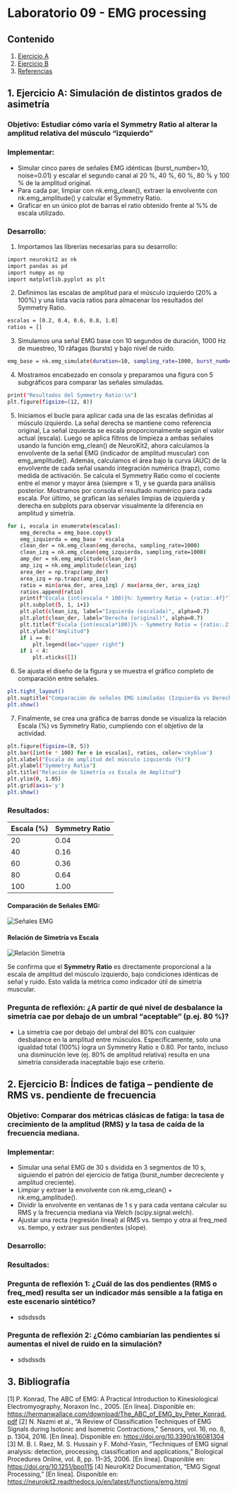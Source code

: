 # Laboratorio 09 - EMG processing
## Contenido
1. [Ejercicio A](#id1)
2. [Ejercicio B](#id2)
3. [Referencias](#id3)


## 1. Ejercicio A: Simulación de distintos grados de asimetría <a name="id1"></a>
### Objetivo: Estudiar cómo varía el Symmetry Ratio al alterar la amplitud relativa del músculo “izquierdo”
### Implementar:
- Simular cinco pares de señales EMG idénticas (burst_number=10, noise=0.01) y escalar el segundo canal al 20 %, 40 %, 60 %, 80 % y 100 % de la amplitud original.
- Para cada par, limpiar con nk.emg_clean(), extraer la envolvente con nk.emg_amplitude() y calcular el Symmetry Ratio.
- Graficar en un único plot de barras el ratio obtenido frente al %% de escala utilizado.

### Desarrollo:

1. Importamos las librerías necesarias para su desarrollo:
```bash
import neurokit2 as nk
import pandas as pd
import numpy as np
import matplotlib.pyplot as plt
```
2. Definimos las escalas de amplitud para el músculo izquierdo (20% a 100%) y una lista vacía ratios para almacenar los resultados del Symmetry Ratio.
```bash
escalas = [0.2, 0.4, 0.6, 0.8, 1.0]
ratios = []
```
3. Simulamos una señal EMG base con 10 segundos de duración, 1000 Hz de muestreo, 10 ráfagas (bursts) y bajo nivel de ruido.
```bash
emg_base = nk.emg_simulate(duration=10, sampling_rate=1000, burst_number=10, noise=0.01)
```
4. Mostramos encabezado en consola y preparamos una figura con 5 subgráficos para comparar las señales simuladas.
```bash
print("Resultados del Symmetry Ratio:\n")
plt.figure(figsize=(12, 8))
```
5. Iniciamos el bucle para aplicar cada una de las escalas definidas al músculo izquierdo. La señal derecha se mantiene como referencia original, La señal izquierda se escala proporcionalmente según el valor actual (escala). Luego se aplica filtros de limpieza a ambas señales usando la función emg_clean() de NeuroKit2, ahora calculamos la envolvente de la señal EMG (indicador de amplitud muscular) con emg_amplitude(). Además, calculamos el área bajo la curva (AUC) de la envolvente de cada señal usando integración numérica (trapz), como medida de activación. Se calcula el Symmetry Ratio como el cociente entre el menor y mayor área (siempre ≤ 1), y se guarda para análisis posterior. Mostramos por consola el resultado numérico para cada escala. Por último, se grafican las señales limpias de izquierda y derecha en subplots para observar visualmente la diferencia en amplitud y simetría.
```bash
for i, escala in enumerate(escalas):
    emg_derecha = emg_base.copy()
    emg_izquierda = emg_base * escala
    clean_der = nk.emg_clean(emg_derecha, sampling_rate=1000)
    clean_izq = nk.emg_clean(emg_izquierda, sampling_rate=1000)
    amp_der = nk.emg_amplitude(clean_der)
    amp_izq = nk.emg_amplitude(clean_izq)
    area_der = np.trapz(amp_der)
    area_izq = np.trapz(amp_izq)
    ratio = min(area_der, area_izq) / max(area_der, area_izq)
    ratios.append(ratio)
    print(f"Escala {int(escala * 100)}%: Symmetry Ratio = {ratio:.4f}")
    plt.subplot(5, 1, i+1)
    plt.plot(clean_izq, label="Izquierda (escalada)", alpha=0.7)
    plt.plot(clean_der, label="Derecha (original)", alpha=0.7)
    plt.title(f"Escala {int(escala*100)}% - Symmetry Ratio = {ratio:.2f}")
    plt.ylabel("Amplitud")
    if i == 0:
        plt.legend(loc="upper right")
    if i < 4:
        plt.xticks([])
```
6. Se ajusta el diseño de la figura y se muestra el gráfico completo de comparación entre señales.
```bash
plt.tight_layout()
plt.suptitle("Comparación de señales EMG simuladas (Izquierda vs Derecha)", y=1.02)
plt.show()
```
7. Finalmente, se crea una gráfica de barras donde se visualiza la relación Escala (%) vs Symmetry Ratio, cumpliendo con el objetivo de la actividad.
```bash
plt.figure(figsize=(8, 5))
plt.bar([int(e * 100) for e in escalas], ratios, color='skyblue')
plt.xlabel("Escala de amplitud del músculo izquierdo (%)")
plt.ylabel("Symmetry Ratio")
plt.title("Relación de Simetría vs Escala de Amplitud")
plt.ylim(0, 1.05)
plt.grid(axis='y')
plt.show()
```
### Resultados:

| Escala (%) | Symmetry Ratio |
|------------|----------------|
| 20         | 0.04           |
| 40         | 0.16           |
| 60         | 0.36           |
| 80         | 0.64           |
| 100        | 1.00           |

#### Comparación de Señales EMG:

![Señales EMG](./L9-images/comparacion-actividad1.png)

#### Relación de Simetría vs Escala

![Relación Simetría](./L9-images/relacion-actividad1.png)

Se confirma que el **Symmetry Ratio** es directamente proporcional a la escala de amplitud del músculo izquierdo, bajo condiciones idénticas de señal y ruido. Esto valida la métrica como indicador útil de simetría muscular. 


### Pregunta de reflexión: ¿A partir de qué nivel de desbalance la simetría cae por debajo de un umbral “aceptable” (p.ej. 80 %)?
- La simetría cae por debajo del umbral del 80% con cualquier desbalance en la amplitud entre músculos. Específicamente, solo una igualdad total (100%) logra un Symmetry Ratio ≥ 0.80. Por tanto, incluso una disminución leve (ej. 80% de amplitud relativa) resulta en una simetría considerada inaceptable bajo ese criterio.


## 2. Ejercicio B: Índices de fatiga – pendiente de RMS vs. pendiente de frecuencia <a name="id2"></a>
### Objetivo: Comparar dos métricas clásicas de fatiga: la tasa de crecimiento de la amplitud (RMS) y la tasa de caída de la frecuencia mediana.
### Implementar:
- Simular una señal EMG de 30 s dividida en 3 segmentos de 10 s, siguiendo el patrón del ejercicio de fatiga (burst_number decreciente y amplitud creciente).
- Limpiar y extraer la envolvente con nk.emg_clean() + nk.emg_amplitude().
- Dividir la envolvente en ventanas de 1 s y para cada ventana calcular su RMS y la frecuencia mediana vía Welch (scipy.signal.welch).
- Ajustar una recta (regresión lineal) al RMS vs. tiempo y otra al freq_med vs. tiempo, y extraer sus pendientes (slope).

### Desarrollo:

### Resultados:


### Pregunta de reflexión 1: ¿Cuál de las dos pendientes (RMS o freq_med) resulta ser un indicador más sensible a la fatiga en este escenario sintético?
- sdsdssds

### Pregunta de reflexión 2: ¿Cómo cambiarían las pendientes si aumentas el nivel de ruido en la simulación?
- sdsdssds

## 3. Bibliografía <a name="id3"></a>
[1] P. Konrad, The ABC of EMG: A Practical Introduction to Kinesiological Electromyography, Noraxon Inc., 2005. [En línea]. Disponible en: https://hermanwallace.com/download/The_ABC_of_EMG_by_Peter_Konrad.pdf
[2] N. Nazmi et al., “A Review of Classification Techniques of EMG Signals during Isotonic and Isometric Contractions,” Sensors, vol. 16, no. 8, p. 1304, 2016. [En línea]. Disponible en: https://doi.org/10.3390/s16081304
[3] M. B. I. Raez, M. S. Hussain y F. Mohd-Yasin, “Techniques of EMG signal analysis: detection, processing, classification and applications,” Biological Procedures Online, vol. 8, pp. 11–35, 2006. [En línea]. Disponible en: https://doi.org/10.1251/bpo115
[4] NeuroKit2 Documentation, “EMG Signal Processing,” [En línea]. Disponible en: https://neurokit2.readthedocs.io/en/latest/functions/emg.html
